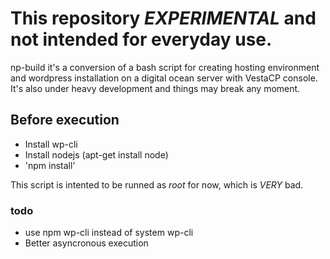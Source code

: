 # This repository *EXPERIMENTAL* and not intended for everyday use.

np-build it's a conversion of a bash script for creating hosting environment and wordpress installation on a digital ocean server with VestaCP console.
It's also under heavy development and things may break any moment.

## Before execution

- Install wp-cli
- Install nodejs (apt-get install node)
- 'npm install'

This script is intented to be runned as _root_ for now, which is *VERY* bad.  

### todo

- use npm wp-cli instead of system wp-cli
- Better asyncronous execution